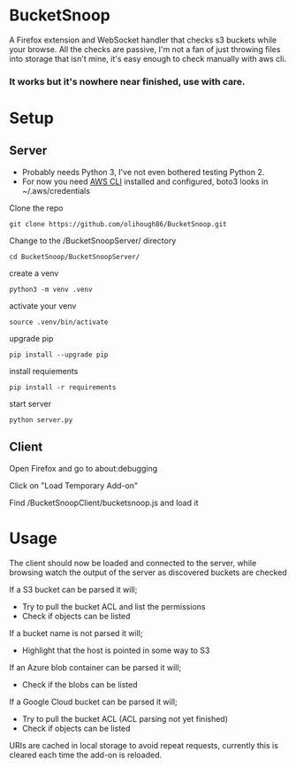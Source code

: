 # BucketSnoop
A Firefox extension and WebSocket handler that checks s3 buckets while your browse. All the checks are passive, I'm not a fan of just throwing files into storage that isn't mine, it's easy enough to check manually with aws cli.

### It works but it's nowhere near finished, use with care.

# Setup
## Server

* Probably needs Python 3, I've not even bothered testing Python 2.
* For now you need [AWS CLI](https://aws.amazon.com/cli/) installed and configured, boto3 looks in ~/.aws/credentials 

Clone the repo

```
git clone https://github.com/olihough86/BucketSnoop.git
```

Change to the /BucketSnoopServer/ directory

```
cd BucketSnoop/BucketSnoopServer/
```

create a venv

```
python3 -m venv .venv
```
activate your venv 

```
source .venv/bin/activate
```
upgrade pip

```
pip install --upgrade pip
```
install requiements 
```
pip install -r requirements
```
start server 

```
python server.py 
```


## Client
Open Firefox and go to about:debugging

Click on "Load Temporary Add-on"

Find /BucketSnoopClient/bucketsnoop.js and load it

# Usage

The client should now be loaded and connected to the server, while browsing watch the output of the server as discovered buckets are checked

If a S3 bucket can be parsed it will;

* Try to pull the bucket ACL and list the permissions
* Check if objects can be listed

If a bucket name is not parsed it will;

* Highlight that the host is pointed in some way to S3

If an Azure blob container can be parsed it will;

* Check if the blobs can be listed

If a Google Cloud bucket can be parsed it will;

* Try to pull the bucket ACL (ACL parsing not yet finished)
* Check if objects can be listed

URIs are cached in local storage to avoid repeat requests, currently this is cleared each time the add-on is reloaded.
